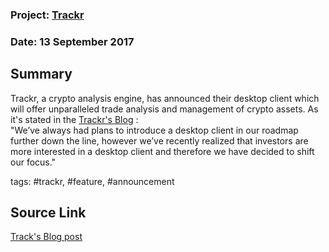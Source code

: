 ### Project: [Trackr](../projects/trackr.md)
### Date: 13 September 2017
## Summary
  
Trackr, a crypto analysis engine, has announced their desktop client which will offer unparalleled trade analysis and management of crypto assets.
As it's stated in the [Trackr's Blog](https://keepingstock.net/big-announcement-upcoming-desktop-client-and-strategic-partnership-with-fundingtree-com-65f651de66b3)  :  
"We’ve always had plans to introduce a desktop client in our roadmap further down the line, however we’ve recently realized that investors are more interested in a desktop client and therefore we have decided to shift our focus."
  
tags: #trackr, #feature, #announcement
## Source Link
[Track's Blog post](https://keepingstock.net/big-announcement-upcoming-desktop-client-and-strategic-partnership-with-fundingtree-com-65f651de66b3)  
